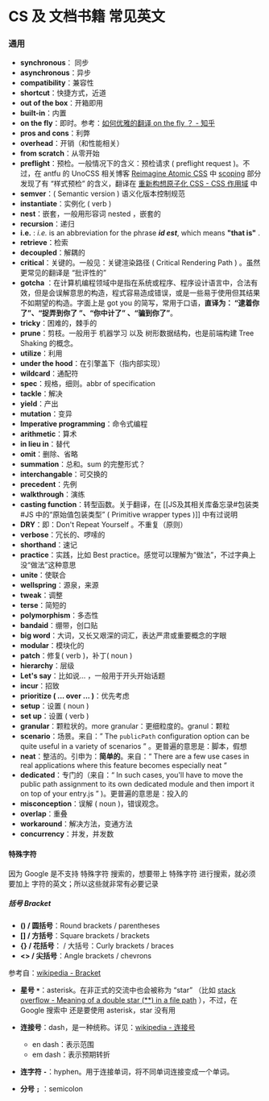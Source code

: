 # CS 及 文档书籍 常见英文

### 通用

- **synchronous**： 同步
- **asynchronous**：异步
- **compatibility**：兼容性
- **shortcut**：快捷方式，近道
- **out of the box**：开箱即用
- **built-in**：内置
- **on the fly**：即时。参考：[如何优雅的翻译 on the fly ？ - 知乎](https://www.zhihu.com/question/21136587)
- **pros and cons**：利弊
- **overhead**：开销（和性能相关）
- **from scratch**：从零开始
- **preflight**：预检。一般情况下的含义：预检请求 ( preflight request )。不过，在 antfu 的 UnoCSS 相关博客 [Reimagine Atomic CSS](https://antfu.me/posts/reimagine-atomic-css#scoping) 中 [scoping](https://antfu.me/posts/reimagine-atomic-css#scoping) 部分 发现了有 “样式预检” 的含义，翻译在 [重新构想原子化 CSS - CSS 作用域](https://antfu.me/posts/reimagine-atomic-css-zh#css-%E4%BD%9C%E7%94%A8%E5%9F%9F) 中
- **semver**：( Semantic version ) 语义化版本控制规范
- **instantiate**：实例化 ( verb )
- **nest**：嵌套，一般用形容词 nested ，嵌套的
- **recursion**：递归
- **i.e.** : *i.e.* is an abbreviation for the phrase ***id est***, which means **"that is"** .
- **retrieve**：检索
- **decoupled**：解耦的
- **critical**：关键的。一般见：关键渲染路径 ( Critical Rendering Path ) 。虽然更常见的翻译是 “批评性的”
- **gotcha** ：在计算机编程领域中是指在系统或程序、程序设计语言中，合法有效，但是会误解意思的构造，程式容易造成错误，或是一些易于使用但其结果不如期望的构造。字面上是 got you 的简写，常用于口语，**直译为： “逮着你了”、“捉弄到你了 ”、“你中计了” 、“骗到你了”**。
- **tricky**：困难的，棘手的
- **prune**：剪枝。一般用于 机器学习 以及 树形数据结构，也是前端构建 Tree Shaking 的概念。
- **utilize**：利用
- **under the hood**：在引擎盖下（指内部实现）
- **wildcard**：通配符
- **spec**：规格，细则。abbr of specification
- **tackle**：解决
- **yield**：产出
- **mutation**：变异
- **Imperative programming**：命令式编程
- **arithmetic**：算术
- **in lieu in**：替代
- **omit**：删除、省略
- **summation**：总和。sum 的完整形式？
- **interchangable**：可交换的
- **precedent**：先例
- **walkthrough**：演练
- **casting function**：转型函数。关于翻译，在 [[JS及其相关库备忘录#包装类#JS 中的“原始值包装类型” ( Primitive wrapper types )]] 中有过说明
- **DRY**：即：Don't Repeat Yourself 。不重复（原则）
- **verbose**：冗长的、啰嗦的
- **shorthand**：速记
- **practice**：实践，比如 Best practice。感觉可以理解为“做法”，不过字典上没“做法”这种意思
- **unite**：使联合
- **wellspring**：源泉，来源
- **tweak**：调整
- **terse**：简短的
- **polymorphism**：多态性
- **bandaid**：绷带，创口贴
- **big word**：大词，又长又艰深的词汇，表达严肃或重要概念的字眼
- **modular**：模块化的
- **patch**：修复( verb )，补丁( noun )
- **hierarchy**：层级
- **Let's say**：比如说... ，一般用于开头开始话题
- **incur**：招致
- **prioritize ( ... over ... )**：优先考虑
- **setup**：设置 ( noun )
- **set up**：设置 ( verb )
- **granular**：颗粒状的。more granular：更细粒度的。granul：颗粒
- **scenario**：场景。来自：” The `publicPath` configuration option can be quite useful in a variety of scenarios ” 。更普遍的意思是：脚本，假想
- **neat**：整洁的。引申为：**简单的**。来自：“ There are a few use cases in real applications where this feature becomes especially neat ”
- **dedicated**：专门的（来自：“ In such cases, you'll have to move the public path assignment to its own dedicated module and then import it on top of your entry.js ” )。更普遍的意思是：投入的
- **misconception**：误解 ( noun )，错误观念。
- **overlap**：重叠
- **workaround**：解决方法，变通方法
- **concurrency**：并发，并发数

#### 特殊字符

因为 Google 是不支持 特殊字符 搜索的，想要带上 特殊字符 进行搜索，就必须要加上 字符的英文；所以这些就非常有必要记录

##### 括号 Bracket

- **() / 圆括号**：Round brackets / parentheses
- **\[] / 方括号**：Square brackets / brackets
- **{} / 花括号**： / 大括号：Curly brackets / braces
- **<> / 尖括号**：Angle brackets / chevrons

参考自：[wikipedia - Bracket](https://en.wikipedia.org/wiki/Bracket)

- **星号 `*`**：asterisk。在非正式的交流中也会被称为 “star” （比如 [stack overflow - Meaning of a double star (**) in a file path](https://stackoverflow.com/questions/46547540/meaning-of-a-double-star-in-a-file-path) ），不过，在 Google 搜索中 还是要使用 asterisk，star 没有用

- **连接号**：dash，是一种统称。详见：[wikipedia - 连接号](https://zh.wikipedia.org/wiki/%E8%BF%9E%E6%8E%A5%E5%8F%B7)
  - en dash：表示范围
  - em dash：表示预期转折
- **连字符 `-`**：hyphen。用于连接单词，将不同单词连接变成一个单词。

- **分号 `;`** ：semicolon
